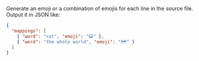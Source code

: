 Generate an emoji or a combination of emojis for each line in the source file.
Output it in JSON like:

```json
{
  "mappings": [
    { "word": "cat", "emoji": "😺" },
    { "word": "the whole world", "emoji": "🗺️" }
  ]
}
```
